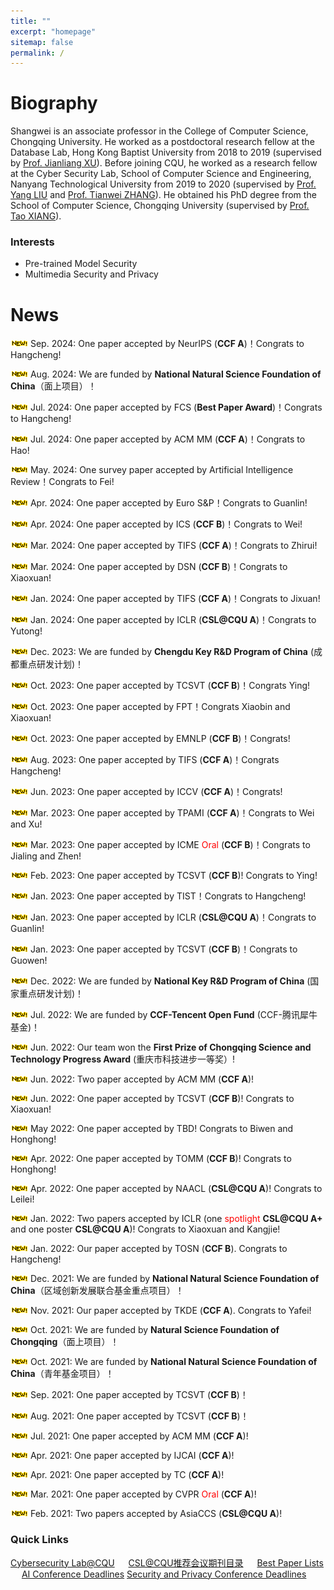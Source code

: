 ```yaml
---
title: ""
excerpt: "homepage"
sitemap: false
permalink: /
---
```


# **Biography**

Shangwei is an associate professor in the College of Computer Science, Chongqing University. He worked as a postdoctoral research fellow at the Database Lab, Hong Kong Baptist University from 2018 to 2019 (supervised by [Prof. Jianliang XU](http://www.comp.hkbu.edu.hk/~xujl/)). Before joining CQU, he worked as a research fellow at the Cyber Security  Lab, School of Computer Science and Engineering, Nanyang Technological  University from 2019 to 2020 (supervised by [Prof. Yang LIU](https://personal.ntu.edu.sg/yangliu/) and [Prof. Tianwei ZHANG](https://personal.ntu.edu.sg/tianwei.zhang/)). He obtained his PhD degree from the School of Computer Science, Chongqing University (supervised by [Prof. Tao XIANG](http://www.cs.cqu.edu.cn/info/1331/4246.htm)).

### Interests

- Pre-trained Model Security
- Multimedia Security and Privacy


<!-- ## Education
- PhD in Computer Science, 2017  <font  color=gray size=3>Chongqing University</font>
- BSc in Mathematics, 2012   <font  color=gray size=3>Henan Normal University</font> -->

# News

![](../images/new.gif) Sep. 2024: One paper accepted by NeurIPS (**CCF A**)！Congrats to Hangcheng!

![](../images/new.gif) Aug. 2024: We are funded by **National Natural Science Foundation of China**（面上项目）！

![](../images/new.gif) Jul. 2024: One paper accepted by FCS (**Best Paper Award**)！Congrats to Hangcheng!

![](../images/new.gif) Jul. 2024: One paper accepted by ACM MM (**CCF A**)！Congrats to Hao!

![](../images/new.gif) May. 2024: One survey paper accepted by Artificial Intelligence Review！Congrats to Fei!

![](../images/new.gif) Apr. 2024: One paper accepted by Euro S&P！Congrats to Guanlin!

![](../images/new.gif) Apr. 2024: One paper accepted by ICS (**CCF B**)！Congrats to Wei!

![](../images/new.gif) Mar. 2024: One paper accepted by TIFS (**CCF A**)！Congrats to Zhirui!

![](../images/new.gif) Mar. 2024: One paper accepted by DSN (**CCF B**)！Congrats to Xiaoxuan!

![](../images/new.gif) Jan. 2024: One paper accepted by TIFS (**CCF A**)！Congrats to Jixuan!

![](../images/new.gif) Jan. 2024: One paper accepted by ICLR (**CSL@CQU A**)！Congrats to Yutong!

![](../images/new.gif) Dec. 2023: We are funded by **Chengdu Key R&D Program of China** (成都重点研发计划)！

<!-- ![](../images/new.gif) Oct. 2023: Prof. Xiaoliang Fan ([范晓亮](https://cs.xmu.edu.cn/info/1010/2047.htm)), Xiamen University, gave an  talk. -->

![](../images/new.gif) Oct. 2023: One paper accepted by TCSVT (**CCF B**)！Congrats Ying!

![](../images/new.gif) Oct. 2023: One paper accepted by FPT！Congrats Xiaobin and Xiaoxuan!


![](../images/new.gif) Oct. 2023: One paper accepted by EMNLP (**CCF B**)！Congrats!

![](../images/new.gif) Aug. 2023: One paper accepted by TIFS (**CCF A**)！Congrats Hangcheng!

![](../images/new.gif) Jun. 2023: One paper accepted by ICCV (**CCF A**)！Congrats!

![](../images/new.gif) Mar. 2023: One paper accepted by TPAMI (**CCF A**)！Congrats to Wei and Xu!

![](../images/new.gif) Mar. 2023: One paper accepted by ICME <font  color=red >Oral</font> (**CCF B**)！Congrats to Jialing and Zhen!

![](../images/new.gif) Feb. 2023: One paper accepted by TCSVT (**CCF B**)! Congrats to Ying!

![](../images/new.gif) Jan. 2023: One paper accepted by TIST！Congrats to Hangcheng!

![](../images/new.gif) Jan. 2023: One paper accepted by ICLR (**CSL@CQU A**)！Congrats to Guanlin!

![](../images/new.gif) Jan. 2023: One paper accepted by TCSVT (**CCF B**)！Congrats to Guowen!

![](../images/new.gif) Dec. 2022: We are funded by **National Key R&D Program of China** (国家重点研发计划)！

<!-- ![](../images/new.gif) Oct. 2022: Prof. Run Wang ([汪润](http://wangrun.github.io)), Wuhan University, gave an online talk. -->

<!-- ![](../images/new.gif) Oct. 2022: Prof. Guozhu Meng ([孟国柱](https://impillar.github.io/)), Institute of Information Engineering, Chinese Academy of Sciences, gave an online talk. -->

<!-- ![](../images/new.gif) Aug. 2022: Prof. Ming Fan ([范铭](http://gr.xjtu.edu.cn/web/mingfan)), Xi‘an Jiaotong University, gave an online talk. -->

![](../images/new.gif) Jul. 2022: We are funded by **CCF-Tencent Open Fund** (CCF-腾讯犀牛基金)！

![](../images/new.gif) Jun. 2022: Our team won the **First Prize of Chongqing Science and Technology Progress Award** (重庆市科技进步一等奖）!

<!-- ![](../images/new.gif) Jun. 2022: Prof. Yafei Li ([李亚飞](https://zzudb.github.io/yfli/)), Zhengzhou University, gave an online talk. -->

<!-- ![](../images/new.gif) Jun. 2022: Prof. Sen Chen ([陈森](https://sen-chen.github.io/)), Tianjin University, gave an online talk. -->

![](../images/new.gif) Jun. 2022: Two paper accepted by ACM MM (**CCF A**)!

![](../images/new.gif) Jun. 2022: One paper accepted by TCSVT (**CCF B**)! Congrats to Xiaoxuan!

![](../images/new.gif) May 2022: One paper accepted by TBD! Congrats to Biwen and Honghong!

<!-- ![](../images/new.gif) May. 2022: Prof. Fei Yang (杨非), Zhejiang Lab, gave an online talk. -->

![](../images/new.gif) Apr. 2022: One paper accepted by TOMM (**CCF B**)! Congrats to Honghong!

![](../images/new.gif) Apr. 2022: One paper accepted by NAACL (**CSL@CQU A**)! Congrats to Leilei!

![](../images/new.gif) Jan. 2022: Two papers accepted by ICLR (one <font  color=red >spotlight</font> **CSL@CQU A+** and one poster **CSL@CQU A**)! Congrats to Xiaoxuan and Kangjie!

![](../images/new.gif) Jan. 2022: Our paper accepted by TOSN (**CCF B**). Congrats to Hangcheng!

![](../images/new.gif) Dec. 2021: We are funded by **National Natural Science Foundation of China**（区域创新发展联合基金重点项目）！

![](../images/new.gif) Nov. 2021: Our paper accepted by TKDE (**CCF A**). Congrats to Yafei!

![](../images/new.gif) Oct. 2021: We are funded by **Natural Science Foundation of Chongqing**（面上项目）！

![](../images/new.gif) Oct. 2021: We are funded by **National Natural Science Foundation of China**（青年基金项目）！

![](../images/new.gif) Sep. 2021: One paper accepted by TCSVT (**CCF B**)！

![](../images/new.gif) Aug. 2021: One paper accepted by TCSVT (**CCF B**)！

![](../images/new.gif) Jul. 2021: One paper accepted by ACM MM (**CCF A**)!

![](../images/new.gif) Apr. 2021: One paper accepted by IJCAI (**CCF A**)!

![](../images/new.gif) Apr. 2021: One paper accepted by TC (**CCF A**)!

![](../images/new.gif) Mar. 2021: One paper accepted by CVPR <font  color=red >Oral</font> (**CCF A**)!

![](../images/new.gif) Feb. 2021: Two papers accepted by AsiaCCS (**CSL@CQU A**)!


### Quick Links

[Cybersecurity Lab@CQU](https://github.com/csl-cqu) &ensp;&ensp; [CSL@CQU推荐会议期刊目录](https://github.com/csl-cqu/Conference-Journal-Ranks) &ensp;&ensp; [Best Paper Lists](https://jeffhuang.com/best_paper_awards/) &ensp;&ensp; [AI Conference Deadlines](https://aideadlin.es/?sub=ML) [Security and Privacy Conference Deadlines](https://sec-deadlines.github.io/)